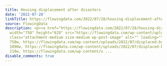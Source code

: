 ```yaml
---
title: Housing displacement after disasters
date: '2022-07-28'
linkTitle: https://flowingdata.com/2022/07/28/housing-displacement-after-disasters/
source: FlowingData
description: <p><a href="https://flowingdata.com/2022/07/28/housing-displacement-after-disasters/"><img
  width="750" height="629" src="https://flowingdata.com/wp-content/uploads/2022/07/displaced-by-disaster-750x629.png"
  class="attachment-medium size-medium wp-post-image" alt="" loading="lazy" srcset="https://flowingdata.com/wp-content/uploads/2022/07/displaced-by-disaster-750x629.png
  750w, https://flowingdata.com/wp-content/uploads/2022/07/displaced-by-disaster-1090x914.png
  1090w, https://flowingdata.com/wp-content/uploads/2022/07/displaced-by-disaster-210x176.png
  210w, https://flowingdata.com/wp-content/u ...
disable_comments: true
---
```

<p><a href="https://flowingdata.com/2022/07/28/housing-displacement-after-disasters/"><img width="750" height="629" src="https://flowingdata.com/wp-content/uploads/2022/07/displaced-by-disaster-750x629.png" class="attachment-medium size-medium wp-post-image" alt="" loading="lazy" srcset="https://flowingdata.com/wp-content/uploads/2022/07/displaced-by-disaster-750x629.png 750w, https://flowingdata.com/wp-content/uploads/2022/07/displaced-by-disaster-1090x914.png 1090w, https://flowingdata.com/wp-content/uploads/2022/07/displaced-by-disaster-210x176.png 210w, https://flowingdata.com/wp-content/u ...